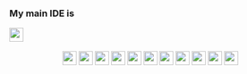 <h3 align="center"></h3>


<h3>My main IDE is <p align="left"><a href="https://code.visualstudio.com/download/"><img src="https://img.shields.io/badge/Visual%20Studio%20Code-%2320232a?style=for-the-badge&logo=visualstudiocode&logoColor=0078d7" height="25" /></p></a></h3>

<p align="center">
    <img src="https://img.shields.io/badge/Discord-%2320232a.svg?style=for-the-badge&logo=discord&logoColor=none"  height="25"/>
    <img src="https://img.shields.io/badge/javascript-%2320232a.svg?style=for-the-badge&logo=javascript&logoColor=%23F7DF1E"  height="25"/>
    <img src="https://img.shields.io/badge/NodeJS-%2320232a.svg?style=for-the-badge&logo=nodedotjs&logoColor=%303030"  height="25"/>
    <img src="https://img.shields.io/badge/C++-%2320232a.svg?style=for-the-badge&logo=cplusplus&logoColor=0078d7&ffffff"  height="25"/>
    <img src="https://img.shields.io/badge/C%20Sharp-%2320232a.svg?style=for-the-badge&logo=csharp&logoColor=0078d7&ffffff"  height="25"/>
    <img src="https://img.shields.io/badge/C-%2320232a.svg?style=for-the-badge&logo=c&logoColor=0078d7&ffffff"  height="25"/>
    <img src="https://img.shields.io/badge/CSS3-%2320232a.svg?style=for-the-badge&logo=css3&logoColor=none"  height="25"/>
    <img src="https://img.shields.io/badge/HTML5-%2320232a.svg?style=for-the-badge&logo=html5&logoColor=none"  height="25"/>
    <img src="https://img.shields.io/badge/PHP-%2320232a.svg?style=for-the-badge&logo=php&logoColor=none"  height="25"/>
    <img src="https://img.shields.io/badge/MySQL-%2320232a.svg?style=for-the-badge&logo=mysql&logoColor=none"  height="25"/>
    <img src="https://img.shields.io/badge/MongoDB-%2320232a.svg?style=for-the-badge&logo=mongodb&logoColor=none"  height="25"/>

<!--
-------------------------------------------------


About me
--------------

* I born in **July 5, 2003** and raised in **Philippines**,
* I’m currently working on **Discord Bot**,
* I’m currently learning **SQL** and **JavaScript**,
* my Pronouns is **He/Him**.

--------------

Languages:
--------------

* `Python`, 
* `C++`, 
* `C`, 
* `JavaScript`, 
* `SQL`, 
* `Pawn`,
    - a programming language based on `C` language.
* `HTML & CSS`.

--------------

Hobbies
--------------

I like playing `SA-MP`, `Mobile Legends: Bang Bang`, `Pointblank`, `Valorant`.

--------------

How to Contact me?
--------------

You can DM me on my **Discord** account.

__**Discord**__: `Tiaaan.#5777`

--------------

My Discord Bot:
[Invite link here](https://discord.com/api/oauth2/authorize?client_id=914404653054197780&permissions=8&scope=bot%20applications.commands)



**TianEscobar/TianEscobar** is a ✨ _special_ ✨ repository because its `README.md` (this file) appears on your GitHub profile.

Here are some ideas to get you started:

- 🔭 I’m currently working on ...
- 🌱 I’m currently learning ...
- 👯 I’m looking to collaborate on ...
- 🤔 I’m looking for help with ...
- 💬 Ask me about ...
- 📫 How to reach me: ...
- 😄 Pronouns: ...
- ⚡ Fun fact: ...
-->

